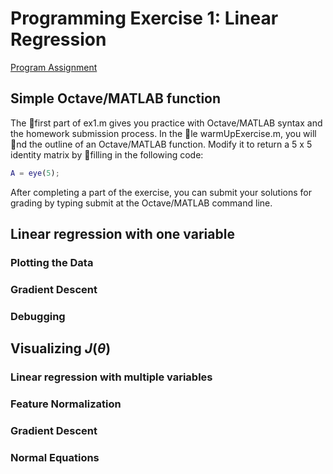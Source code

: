 # Programming Exercise 1: Linear Regression

[Program Assignment](https://s3.amazonaws.com/spark-public/ml/exercises/on-demand/machine-learning-ex1.zip)

## Simple Octave/MATLAB function

The first part of ex1.m gives you practice with Octave/MATLAB syntax and the homework submission process. In the le warmUpExercise.m, you will nd the outline of an Octave/MATLAB function. Modify it to return a 5 x 5 identity matrix by filling in the following code:

```matlab
A = eye(5);
```

After completing a part of the exercise, you can submit your solutions for grading by typing submit at the Octave/MATLAB command line.


## Linear regression with one variable



### Plotting the Data



### Gradient Descent



### Debugging



## Visualizing $J(\theta)$



### Linear regression with multiple variables



### Feature Normalization



### Gradient Descent



### Normal Equations



